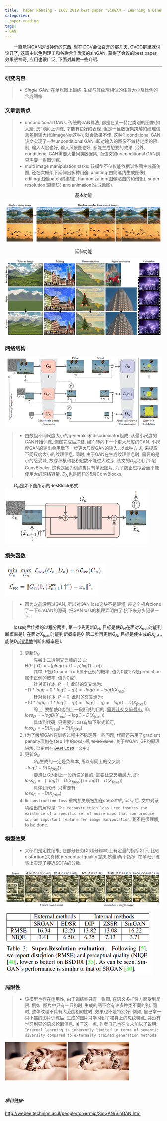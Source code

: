 ```yaml
---
title:  Paper Reading - ICCV 2019 best paper "SinGAN - Learning a Generative Model from a Single Natural Image"
categories:
- paper-reading
tags:
- GAN
---
```


&emsp;&emsp;一直觉得GAN是很神奇的东西, 就在ICCV会议召开的那几天, CVCG群里就讨论开了, 这篇由以色列理工和谷歌合作发表的sinGAN, 获得了会议的best paper, 效果很神奇, 应用也很广泛, 下面对其做一些介绍.

***
### 研究内容
>+ *Single GAN*: 在单张图上训练, 生成与其纹理相似的任意大小及比例的合成图像.
>

### 文章创新点
>+ unconditional GANs: 传统的GAN算法, 都是在某一特定类别的图像(如人脸, 房间等)上训练, 才能有良好的表现. 但是一旦数据集跨越的纹理信息差别较大(如ImageNet这种), 就会效果不佳. 这种叫conditional GAN. 该文实现了一种unconditional GAN, 即对输入的图像不做特定类的限制, 输入人脸也好, 输入风景图也好, 都能生成想要的效果. 另外, conditional GAN需要大量同类数据集, 而该文的unconditional GAN则只需要一张图训练.
>+ multi image manipulation tasks: 该模型不仅仅能依据训练图生成高仿图, 还在次框架下延伸出多种用途: painting(由简笔线生成图像), editing(图像patch的编辑), harmonization(图像贴图的和谐化), super-resolution(超画质) and animation(生成动图).
>
<center>基本功能</center>

![](/assets/images/sinGAN/1.png)
<center>延伸功能</center>

![](/assets/images/sinGAN/2.png)

### 网络结构
![](/assets/images/sinGAN/3.png)
>+ 由数组不同尺度大小的generator和discriminator组成. 从最小尺度的GAN开始训练, 训练完成后冻结, 继而转向下一个更大尺度的GAN. 小尺度GAN的输出会用做下一步更大尺度GAN的输入. 以此种方式, 来提取不同尺度大小的纹理信息. 同时, 由于GAN在生成纹理信息时, 需要的是小的感受域, 故卷积核和卷积层数不能过大过深, 该文的$G_N$只用了5层ConvBlocks. 这也是因为训练集只有单张图片, 为了防止过拟合而不能使用大的网络容量. $D_N$也是同样的5层ConvBlocks.

&emsp;&emsp;$G_N$是如下图所示的ResBlock形式.
![](/assets/images/sinGAN/4.png)


### 损失函数
![](/assets/images/sinGAN/5.png)
![](/assets/images/sinGAN/6.png)
>+ 因为之前没用过GAN, 所以对GAN loss这块不是很懂, 趁这个机会clone了一下sinGAN的源码, 把GAN loss的机理弄明白了.接下来分步记录一下.

&emsp;&emsp;loss向后传播的过程分两步, 第一步先更新$D_N$, 目标是使$D_N$在面对$X_{real}$时能判断概率是1, 在面对$X_{fake}$时能判断概率是0; 第二步再更新$G_N$, 目标是使生成的$X_{fake}$能使$D_N$<u>错误地</u>判断出概率是1.
>1. 更新$D_N$  
&emsp;&emsp;先搬出二进制交叉熵的公式:  
$H(P \mid Q) = -( plogq + (1-p)log(1-q) )$  
&emsp;&emsp;其中, $P$是Ground Truth属于正例的概率, 值为0或1; $Q$是prediction属于正例的概率, 值为0或1.  
&emsp;&emsp;针对正样本, $P=1$, 此时的交叉熵为:  
$-( 1 \ast logq + 0 \ast log(1-q) ) = -logq = -logD(X_{real})$  
&emsp;&emsp;针对负样本, $P=0$, 此时的交叉熵为:  
$-( 0 \ast logq + 1 \ast log(1-q) ) = -log(1-q) = -log(1-D(X_{fake}))$  
&emsp;&emsp;综上, 要想使$D$达到上一段所说的目的, <u>需要让交叉熵最小</u>, 即:  
$loss_{D} = -logD(X_{real}) - log(1-D(X_{fake}))$  
&emsp;&emsp;具体到代码, 只需要让loss有如下形式即可,  
$loss_{D} = -D(X_{real}) + D(X_{fake})$  
>2. (为了缓解GAN在训练过程中不稳定等一些问题, 代码还采用了gradient penalty项加在step 1中的$loss_{D}后$, ~~to be done~~. 关于WGAN_GP的原理讲解, 已更新在[GAN Loss](https://fengweiustc.github.io/deep-learning/2019/11/04/GANloss/)一文中.)  
>3. 更新$G_N$  
&emsp;&emsp;$G_N$生成的一定是负样本, 所以有同上的交叉熵:  
$-log(1-D(X_{fake}))$  
&emsp;&emsp;要想让$G$达到上一段所说的目的, <u>需要让交叉熵最大</u>, 即:   
$loss_{G} = -(-log(1-D(X_{fake}))) = log(1-D(X_{fake}))$  
&emsp;&emsp;具体到代码, 只需要有:  
$loss_{G} = -D(X_{fake})$  
>4. `Reconstruction loss` 重构损失项被加在step3中的$loss_{G}$后. 文中对该项给出的解释是: `The reconstruction loss Lrec insures the existence of a specific set of noise maps that can produce xn, an important feature for image manipulation`, 我不是很理解, to be done.



### 模型效果
>+ 大部门是定性结果, 在部分任务(如超分辨率)上有定量的指标如下, 比较distortion(失真)和perceptual quality(感知质量)两个指标. 在单张训练集上实现了接近SOTA的分数.

![](/assets/images/sinGAN/7.png)
![](/assets/images/sinGAN/8.png)

### 局限性
>+ 该模型也存在适用性, 由于训练集只有一张图, 在语义多样性方面受到局限. 例如, 图片中只有一只狗时, 生成的图不会有许多种类不同的狗. 同时, 整体纹理不具有大范围相似性时, 效果也不是特别好. 例如, 自己拿一只小猫的图片训练后, 生成的图片只学习到了猫身上的斑纹特点, 并没有学习到猫的语义轮廓信息. 关于这一点, 作者自己也在文末加以了说明: `Internal learning is inherently limited in terms of semantic diversity compared to externally trained generation methods`.
 
![](/assets/images/sinGAN/9.png)
![](/assets/images/sinGAN/10.png)

<br
/>
##### 项目链接:
<http://webee.technion.ac.il/people/tomermic/SinGAN/SinGAN.htm>



